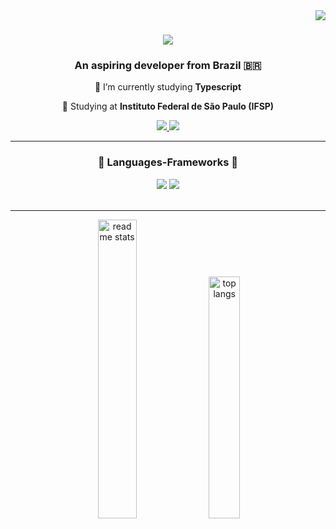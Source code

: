 <img align="right" src="https://visitor-badge.laobi.icu/badge?page_id=MatheusCampagnolo.MatheusCampagnolo" />

<h1 align="center">
    <img src="https://readme-typing-svg.herokuapp.com/?font=Righteous&size=35&center=true&vCenter=true&width=500&height=70&duration=4000&lines=Hi+There!+👋;+I'm+Matheus+Campagnolo!;" />
</h1>

<h3 align="center">An aspiring developer from Brazil 🇧🇷</h3>

<div align="center">
 
 🌱 I’m currently studying **Typescript**

 🏫 Studying at **Instituto Federal de São Paulo (IFSP)**

 </div>

 <div align="center"> 
  <a href="mailto:campagnolo.messias@gmail.com">
    <img src="https://img.shields.io/badge/Gmail-333333?style=for-the-badge&logo=gmail&logoColor=red" />
  </a>
  <a href="https://linkedin.com/in/matheus-campagnolo/" target="_blank">
    <img src="https://img.shields.io/badge/LinkedIn-0077B5?style=for-the-badge&logo=linkedin&logoColor=white" target="_blank" />
  </a>
</div>

<hr/>

<h3 align="center">🧱 Languages-Frameworks 🧱</h3>

<div align="center">
    <img src="https://skillicons.dev/icons?i=html,css,git,tailwind,bootstrap" />
    <img src="https://skillicons.dev/icons?i=python,typescript,javascript,nodejs,express" />
</div>

<br/>
<hr/>

<div align=center>
  <img width=35% src="https://github-readme-stats.vercel.app/api?username=MatheusCampagnolo&count_private=true&show_icons=true&theme=react&rank_icon=github&border_radius=10" alt="readme stats" />
  <img width=31.5% src="https://github-readme-stats.vercel.app/api/top-langs/?username=MatheusCampagnolo&hide=HTML&langs_count=8&layout=compact&theme=react&border_radius=10&size_weight=0.5&count_weight=0.5&exclude_repo=github-readme-stats" alt="top langs" />
</div>
